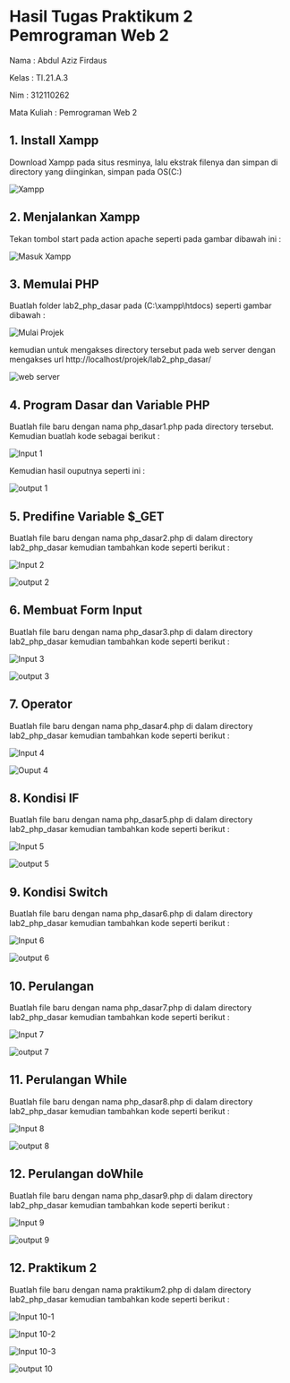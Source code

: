 <h1> Hasil Tugas Praktikum 2 Pemrograman Web 2 </h1>

Nama : Abdul Aziz Firdaus

Kelas : TI.21.A.3

Nim : 312110262

Mata Kuliah : Pemrograman Web 2

<h2> 1. Install Xampp </h2>
Download Xampp pada situs resminya, lalu ekstrak filenya dan simpan di directory yang diinginkan, simpan pada OS(C:)

![Xampp](https://user-images.githubusercontent.com/119909214/224665206-460aab00-2369-4e2c-9529-9c1cd10fa222.png)

<h2> 2. Menjalankan Xampp </h2>
Tekan tombol start pada action apache seperti pada gambar dibawah ini :

![Masuk Xampp](https://user-images.githubusercontent.com/119909214/224665634-de187b93-eca6-4dd3-a49e-35e0191a8a62.png)

<h2> 3. Memulai PHP </h2>
Buatlah folder lab2_php_dasar pada (C:\xampp\htdocs) seperti gambar dibawah :

![Mulai Projek](https://user-images.githubusercontent.com/119909214/224666149-4b31c4b3-9f64-4d60-b333-3eaef445e083.png)

kemudian untuk mengakses directory tersebut pada web server dengan mengakses url http://localhost/projek/lab2_php_dasar/

![web server](https://user-images.githubusercontent.com/119909214/224667049-d707f812-2df6-490b-b9ca-f43f36952fa5.png)

<h2> 4. Program Dasar dan Variable PHP</h2>
Buatlah file baru dengan nama php_dasar1.php pada directory tersebut.
Kemudian buatlah kode sebagai berikut :

![Input 1](https://user-images.githubusercontent.com/119909214/224667629-ca72e338-5f4d-44a4-b1ee-1d499b18ac46.png)

Kemudian hasil ouputnya seperti ini :

![output 1](https://user-images.githubusercontent.com/119909214/224667774-d1c46159-f937-4b1b-b285-baadfc171b22.png)

<h2> 5. Predifine Variable $_GET</h2>
Buatlah file baru dengan nama php_dasar2.php di dalam directory lab2_php_dasar
kemudian tambahkan kode seperti berikut :

![Input 2](https://user-images.githubusercontent.com/119909214/224668628-e2c9bb9d-bcc0-487a-98dc-ee2802185e61.png)

![output 2](https://user-images.githubusercontent.com/119909214/224668726-c8bf23d0-b8f3-4e2e-9f2b-7304cd4c9f41.png)

<h2> 6. Membuat Form Input</h2>
Buatlah file baru dengan nama php_dasar3.php di dalam directory lab2_php_dasar
kemudian tambahkan kode seperti berikut :

![Input 3](https://user-images.githubusercontent.com/119909214/224669103-b625e9f8-5e26-4dd8-9121-befdc0b62159.png)

![output 3](https://user-images.githubusercontent.com/119909214/224669204-02b06bc1-bfd5-46f3-b20d-91a9dfaf0e19.png)

<h2> 7. Operator</h2>
Buatlah file baru dengan nama php_dasar4.php di dalam directory lab2_php_dasar
kemudian tambahkan kode seperti berikut :

![Input 4](https://user-images.githubusercontent.com/119909214/224669419-f83cd64b-b27c-47c6-ac79-80cebadcc4d4.png)

![Ouput 4](https://user-images.githubusercontent.com/119909214/224669454-ece3e8c5-4b2d-4095-bad4-7430440bc8dc.png)

<h2> 8. Kondisi IF</h2>
Buatlah file baru dengan nama php_dasar5.php di dalam directory lab2_php_dasar
kemudian tambahkan kode seperti berikut :

![Input 5](https://user-images.githubusercontent.com/119909214/224669643-c2c0652f-4420-4281-90d9-38fc69017a5b.png)

![output 5](https://user-images.githubusercontent.com/119909214/224669675-fee5825d-bf4b-42c3-a48a-a1a5e15872bf.png)

<h2> 9. Kondisi Switch</h2>
Buatlah file baru dengan nama php_dasar6.php di dalam directory lab2_php_dasar
kemudian tambahkan kode seperti berikut :

![Input 6](https://user-images.githubusercontent.com/119909214/224669816-2d97cbb9-ed78-4372-8034-8f5a6f32db10.png)

![output 6](https://user-images.githubusercontent.com/119909214/224669868-e5e0a31c-9092-40d6-85d7-65e1753fb3d9.png)

<h2> 10. Perulangan</h2>
Buatlah file baru dengan nama php_dasar7.php di dalam directory lab2_php_dasar
kemudian tambahkan kode seperti berikut :

![Input 7](https://user-images.githubusercontent.com/119909214/224670105-16741bbe-29d8-4ef4-8564-e57d9a3c907c.png)

![output 7](https://user-images.githubusercontent.com/119909214/224670166-6ae6d529-6b5d-41e2-963c-9b3bcf025968.png)

<h2> 11. Perulangan While</h2>
Buatlah file baru dengan nama php_dasar8.php di dalam directory lab2_php_dasar
kemudian tambahkan kode seperti berikut :

![Input 8](https://user-images.githubusercontent.com/119909214/224670339-3edac233-5687-45bb-b5d5-b58433104088.png)

![output 8](https://user-images.githubusercontent.com/119909214/224670386-98f4d550-048d-46d5-b504-130cd7a8aaf3.png)

<h2> 12. Perulangan doWhile</h2>
Buatlah file baru dengan nama php_dasar9.php di dalam directory lab2_php_dasar
kemudian tambahkan kode seperti berikut :

![Input 9](https://user-images.githubusercontent.com/119909214/224670530-fd39ac31-f2c0-428d-aa37-7bc16077f1f6.png)

![output 9](https://user-images.githubusercontent.com/119909214/224670574-35b67584-decd-493b-86b6-01cf7b74cc82.png)

<h2> 12. Praktikum 2</h2>
Buatlah file baru dengan nama praktikum2.php di dalam directory lab2_php_dasar
kemudian tambahkan kode seperti berikut :

![Input 10-1](https://user-images.githubusercontent.com/119909214/224670825-a812c9de-33d3-4a68-8697-ab655945cccb.png)

![Input 10-2](https://user-images.githubusercontent.com/119909214/224670874-c4157aaa-d3ad-4bcd-9545-2396e06316be.png)

![Input 10-3](https://user-images.githubusercontent.com/119909214/224670911-b6055807-f6a6-4b6c-8388-db5650381308.png)

![output 10](https://user-images.githubusercontent.com/119909214/224670944-bac1c7a2-d5ff-4163-9c54-008f6a0b176e.png)
